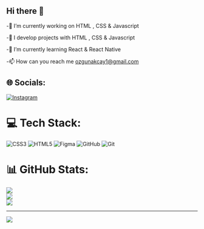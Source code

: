 ## Hi there 👋

-🔭 I’m currently working on HTML , CSS & Javascript

-🔮 I develop projects with HTML , CSS & Javascript

-🌱 I’m currently learning React & React Native 

-📫 How can you reach me ozgunakcay1@gmail.com




## 🌐 Socials:
[![Instagram](https://img.shields.io/badge/Instagram-%23E4405F.svg?logo=Instagram&logoColor=white)](https://instagram.com/ozi.codes)




# 💻 Tech Stack:
![CSS3](https://img.shields.io/badge/css3-%231572B6.svg?style=for-the-badge&logo=css3&logoColor=white) ![HTML5](https://img.shields.io/badge/html5-%23E34F26.svg?style=for-the-badge&logo=html5&logoColor=white) ![Figma](https://img.shields.io/badge/figma-%23F24E1E.svg?style=for-the-badge&logo=figma&logoColor=white) ![GitHub](https://img.shields.io/badge/github-%23121011.svg?style=for-the-badge&logo=github&logoColor=white) ![Git](https://img.shields.io/badge/git-%23F05033.svg?style=for-the-badge&logo=git&logoColor=white)
# 📊 GitHub Stats:
![](https://github-readme-stats.vercel.app/api?username=ozgunakcay1&theme=dark&hide_border=false&include_all_commits=false&count_private=false)<br/>
![](https://github-readme-streak-stats.herokuapp.com/?user=ozgunakcay1&theme=dark&hide_border=false)<br/>
![](https://github-readme-stats.vercel.app/api/top-langs/?username=ozgunakcay1&theme=dark&hide_border=false&include_all_commits=false&count_private=false&layout=compact)

---
[![](https://visitcount.itsvg.in/api?id=ozgunakcay1&icon=0&color=0)](https://visitcount.itsvg.in) 

<!-- Proudly created with GPRM ( https://gprm.itsvg.in ) -->
